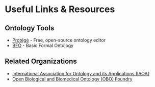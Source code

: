 # Useful Links & Resources

## Ontology Tools
- [Protégé](https://protege.stanford.edu/) - Free, open-source ontology editor
- [BFO](https://basic-formal-ontology.org/) - Basic Formal Ontology

## Related Organizations
- [International Association for Ontology and its Applications (IAOA)](https://iaoa.org/)
- [Open Biological and Biomedical Ontology (OBO) Foundry](http://obofoundry.org/) 